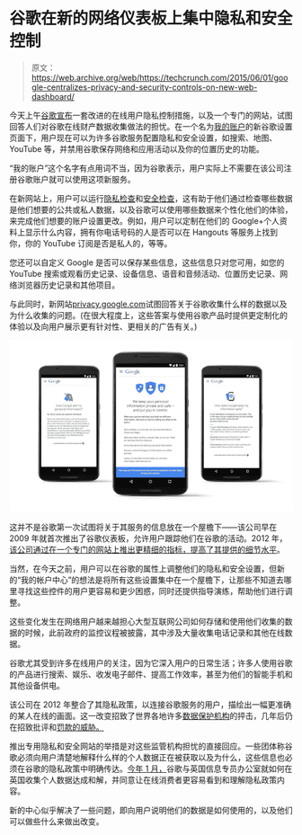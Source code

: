 # 谷歌在新的网络仪表板上集中隐私和安全控制

> 原文：<https://web.archive.org/web/https://techcrunch.com/2015/06/01/google-centralizes-privacy-and-security-controls-on-new-web-dashboard/>

今天上午[谷歌宣布](https://web.archive.org/web/20221221055132/http://googleblog.blogspot.com/2015/06/privacy-security-tools-improvements.html)一套改进的在线用户隐私控制措施，以及一个专门的网站，试图回答人们对谷歌在线财产数据收集做法的担忧。在一个名为[我的账户](https://web.archive.org/web/20221221055132/http://myaccount.google.com/)的新谷歌设置页面下，用户现在可以为许多谷歌服务配置隐私和安全设置，如搜索、地图、YouTube 等，并禁用谷歌保存网络和应用活动以及你的位置历史的功能。

“我的账户”这个名字有点用词不当，因为谷歌表示，用户实际上不需要在该公司注册谷歌账户就可以使用这项新服务。

在新网站上，用户可以运行[隐私检查](https://web.archive.org/web/20221221055132/https://myaccount.google.com/privacycheckup)和[安全检查](https://web.archive.org/web/20221221055132/https://security.google.com/settings/security/secureaccount)，这有助于他们通过检查哪些数据是他们想要的公共或私人数据，以及谷歌可以使用哪些数据来个性化他们的体验，来完成他们想要的账户设置更改。例如，用户可以定制在他们的 Google+个人资料上显示什么内容，拥有你电话号码的人是否可以在 Hangouts 等服务上找到你，你的 YouTube 订阅是否是私人的，等等。

您还可以自定义 Google 是否可以保存某些信息，这些信息只对您可用，如您的 YouTube 搜索或观看历史记录、设备信息、语音和音频活动、位置历史记录、网络浏览器历史记录和其他项目。

与此同时，新网站[privacy.google.com](https://web.archive.org/web/20221221055132/http://privacy.google.com/)试图回答关于谷歌收集什么样的数据以及为什么收集的问题。(在很大程度上，这些答案与使用谷歌产品时提供更定制化的体验以及向用户展示更有针对性、更相关的广告有关。)

![answers site](img/9cf2f5f7cca89bf11c5544d7cee3f58b.png)

这并不是谷歌第一次试图将关于其服务的信息放在一个屋檐下——该公司早在 2009 年就首次推出了谷歌仪表板，允许用户跟踪他们在谷歌的活动。2012 年，[该公司通过在一个专门的网站上推出更精细的指标，提高了其提供的细节水平](https://web.archive.org/web/20221221055132/https://techcrunch.com/2012/03/28/googles-new-account-activity-feature-shows-your-shocking-addiction-to-google-services/)。

当然，在今天之前，用户可以在谷歌的属性上调整他们的隐私和安全设置，但新的“我的帐户中心”的想法是将所有这些设置集中在一个屋檐下，让那些不知道去哪里寻找这些控件的用户更容易和更少困惑，同时还提供指导演练，帮助他们进行调整。

这些变化发生在网络用户越来越担心大型互联网公司如何存储和使用他们收集的数据的时候，此前政府的监控议程被披露，其中涉及大量收集电话记录和其他在线数据。

谷歌尤其受到许多在线用户的关注，因为它深入用户的日常生活；许多人使用谷歌的产品进行搜索、娱乐、收发电子邮件、提高工作效率，甚至为他们的智能手机和其他设备供电。

该公司在 2012 年整合了其隐私政策，以连接谷歌服务的用户，描绘出一幅更准确的某人在线的画面。这一改变招致了世界各地许多[数据保护机构](https://web.archive.org/web/20221221055132/https://techcrunch.com/2013/04/02/google-unified-privacy-policy-vs-european-data-protection-regulators/)的抨击，几年后仍在招致批评和[罚款的威胁。](https://web.archive.org/web/20221221055132/https://techcrunch.com/2014/12/17/google-dutch-dpa-privacy-penalty/)

推出专用隐私和安全网站的举措是对这些监管机构担忧的直接回应。一些团体称谷歌必须向用户清楚地解释什么样的个人数据正在被获取以及为什么，这些信息也必须在谷歌的隐私政策中明确传达。[今年 1 月，](https://web.archive.org/web/20221221055132/https://techcrunch.com/2015/01/30/google-settles-with-uks-information-commissioner-and-will-change-its-privacy-policy/)谷歌与英国信息专员办公室就如何在英国收集个人数据达成和解，并同意让在线消费者更容易看到和理解隐私政策内容。

新的中心似乎解决了一些问题，即向用户说明他们的数据是如何使用的，以及他们可以做些什么来做出改变。